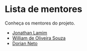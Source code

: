 # Lista de mentores

Conheça os mentores do projeto.

* [Jonathan Lamim](/mentores/perfis/jonathan_lamim.md)
* [William de Oliveira Souza](/mentores/perfis/william_oliveira_souza.md)
* [Dorian Neto](/mentores/perfis/dorian_neto.md)